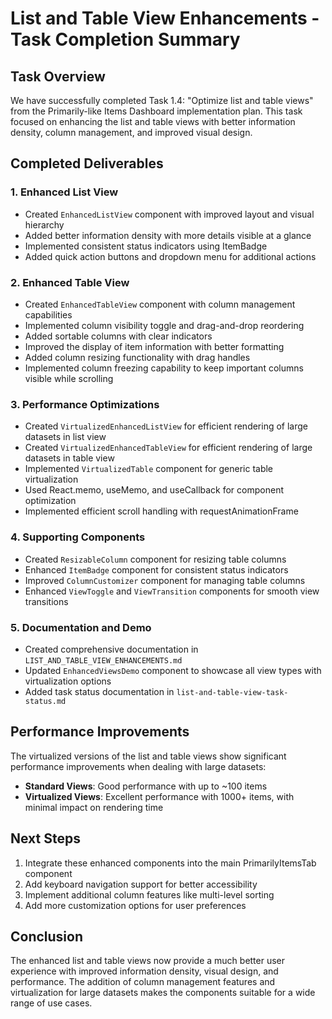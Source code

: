 # List and Table View Enhancements - Task Completion Summary

## Task Overview

We have successfully completed Task 1.4: "Optimize list and table views" from the Primarily-like Items Dashboard implementation plan. This task focused on enhancing the list and table views with better information density, column management, and improved visual design.

## Completed Deliverables

### 1. Enhanced List View

- Created `EnhancedListView` component with improved layout and visual hierarchy
- Added better information density with more details visible at a glance
- Implemented consistent status indicators using ItemBadge
- Added quick action buttons and dropdown menu for additional actions

### 2. Enhanced Table View

- Created `EnhancedTableView` component with column management capabilities
- Implemented column visibility toggle and drag-and-drop reordering
- Added sortable columns with clear indicators
- Improved the display of item information with better formatting
- Added column resizing functionality with drag handles
- Implemented column freezing capability to keep important columns visible while scrolling

### 3. Performance Optimizations

- Created `VirtualizedEnhancedListView` for efficient rendering of large datasets in list view
- Created `VirtualizedEnhancedTableView` for efficient rendering of large datasets in table view
- Implemented `VirtualizedTable` component for generic table virtualization
- Used React.memo, useMemo, and useCallback for component optimization
- Implemented efficient scroll handling with requestAnimationFrame

### 4. Supporting Components

- Created `ResizableColumn` component for resizing table columns
- Enhanced `ItemBadge` component for consistent status indicators
- Improved `ColumnCustomizer` component for managing table columns
- Enhanced `ViewToggle` and `ViewTransition` components for smooth view transitions

### 5. Documentation and Demo

- Created comprehensive documentation in `LIST_AND_TABLE_VIEW_ENHANCEMENTS.md`
- Updated `EnhancedViewsDemo` component to showcase all view types with virtualization options
- Added task status documentation in `list-and-table-view-task-status.md`

## Performance Improvements

The virtualized versions of the list and table views show significant performance improvements when dealing with large datasets:

- **Standard Views**: Good performance with up to ~100 items
- **Virtualized Views**: Excellent performance with 1000+ items, with minimal impact on rendering time

## Next Steps

1. Integrate these enhanced components into the main PrimarilyItemsTab component
2. Add keyboard navigation support for better accessibility
3. Implement additional column features like multi-level sorting
4. Add more customization options for user preferences

## Conclusion

The enhanced list and table views now provide a much better user experience with improved information density, visual design, and performance. The addition of column management features and virtualization for large datasets makes the components suitable for a wide range of use cases.
